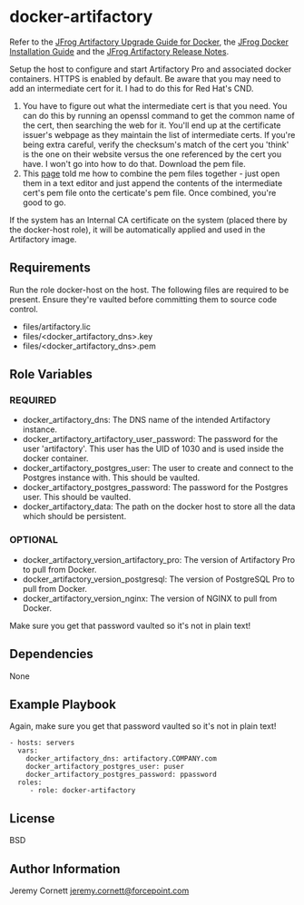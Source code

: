 # docker-artifactory

Refer to the [JFrog Artifactory Upgrade Guide for Docker](https://www.jfrog.com/confluence/display/RTF/Upgrading+Artifactory#UpgradingArtifactory-DockerInstallation),
the [JFrog Docker Installation Guide](https://www.jfrog.com/confluence/display/RTF/Installing+with+Docker)
and the [JFrog Artifactory Release Notes](https://www.jfrog.com/confluence/display/RTF/Release+Notes).

Setup the host to configure and start Artifactory Pro and associated docker containers. HTTPS is enabled by default. 
Be aware that you may need to add an intermediate cert for it. I had to do this for Red Hat's CND.
 
1. You have to figure out what the intermediate cert is that you need. 
   You can do this by running an openssl command to get the common name of the cert, 
   then searching the web for it. You'll end up at the certificate issuer's webpage as they 
   maintain the list of intermediate certs. If you're being extra careful, verify the checksum's 
   match of the cert you 'think' is the one on their website versus the one referenced by the cert you have. 
   I won't go into how to do that. Download the pem file.
2. This [page](https://www.digicert.com/ssl-support/pem-ssl-creation.htm) told me how to combine 
   the pem files together - just open them in a text editor and just append the contents of the 
   intermediate cert's pem file onto the certicate's pem file. Once combined, you're good to go.

If the system has an Internal CA certificate on the system (placed there by the docker-host role),
it will be automatically applied and used in the Artifactory image.

## Requirements

Run the role docker-host on the host. The following files are required to be present. 
Ensure they're vaulted before committing them to source code control.

* files/artifactory.lic
* files/<docker_artifactory_dns>.key
* files/<docker_artifactory_dns>.pem

## Role Variables

### REQUIRED

* docker_artifactory_dns: The DNS name of the intended Artifactory instance.
* docker_artifactory_artifactory_user_password: The password for the user 'artifactory'. 
  This user has the UID of 1030 and is used inside the docker container.
* docker_artifactory_postgres_user: The user to create and connect to the Postgres instance with. This should be vaulted.
* docker_artifactory_postgres_password: The password for the Postgres user. This should be vaulted.
* docker_artifactory_data: The path on the docker host to store all the data which should be persistent.

### OPTIONAL

* docker_artifactory_version_artifactory_pro: The version of Artifactory Pro to pull from Docker.
* docker_artifactory_version_postgresql: The version of PostgreSQL Pro to pull from Docker.
* docker_artifactory_version_nginx: The version of NGINX to pull from Docker.

Make sure you get that password vaulted so it's not in plain text!

## Dependencies

None

## Example Playbook

Again, make sure you get that password vaulted so it's not in plain text!

    - hosts: servers
      vars:
        docker_artifactory_dns: artifactory.COMPANY.com
        docker_artifactory_postgres_user: puser
        docker_artifactory_postgres_password: ppassword
      roles:
         - role: docker-artifactory

## License

BSD

## Author Information

Jeremy Cornett <jeremy.cornett@forcepoint.com>
